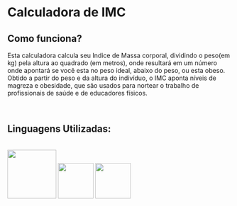 <h1>Calculadora de IMC</h1>
<h2>Como funciona?</h2>
<p>Esta calculadora calcula seu Indice de Massa corporal, dividindo o peso(em kg) pela altura ao quadrado (em metros), onde resultará em um número onde apontará se você esta no peso ideal, abaixo do peso, ou esta obeso. Obtido a partir do peso e da altura do indivíduo, o IMC aponta níveis de magreza e obesidade, que são usados para nortear o trabalho de profissionais de saúde e de educadores físicos.</p> <br>

<h2>Linguagens Utilizadas:</h2><br>
<img src="https://cdn.jsdelivr.net/gh/devicons/devicon@latest/icons/html5/html5-original-wordmark.svg" width="110px"/>
<img src="https://cdn.jsdelivr.net/gh/devicons/devicon@latest/icons/css3/css3-original.svg"  width="80px"/>
<img src="https://cdn.jsdelivr.net/gh/devicons/devicon@latest/icons/javascript/javascript-original.svg"  width="80px"/>
          
          
          


          
